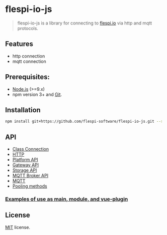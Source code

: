 # flespi-io-js

> flespi-io-js is a library for connecting to [flespi.io](https://flespi.io) via http and mqtt protocols.

## Features
* http connection
* mqtt connection

## Prerequisites:

- [Node.js](https://nodejs.org/en/) (>=9.x)
- npm version 3+ and [Git](https://git-scm.com/).

## Installation
```sh
npm install git+https://github.com/flespi-software/flespi-io-js.git --save
```

## API
* [Class Connection](docs/connection.md)
* [HTTP](docs/http.md)
* [Platform API](docs/platformAPI.md)
* [Gateway API](docs/gatewayAPI.md)
* [Storage API](docs/storageAPI.md)
* [MQTT Broker API](docs/MQTTBrokerAPI.md)
* [MQTT](docs/MQTT.md)
* [Pooling methods](docs/pool.md)

### [Examples of use as main, module, and vue-plugin](docs/examples.md)

## License
[MIT](https://github.com/flespi-software/flespi-io-js/blob/master/LICENSE) license.
